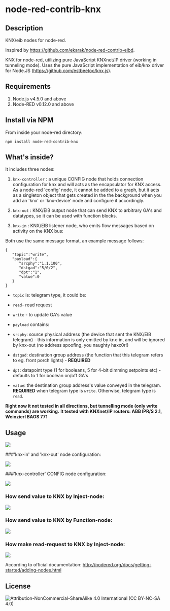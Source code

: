 node-red-contrib-knx
==========================
## Description
KNX/eib nodes for node-red.

Inspired by https://github.com/ekarak/node-red-contrib-eibd.

KNX for node-red, utilizing pure JavaScript KNXnet/IP driver (working in tunneling mode).
Uses the pure JavaScript implementation of eib/knx driver for Node.JS (https://github.com/estbeetoo/knx.js). 

## Requirements

1. Node.js v4.5.0 and above
2. Node-RED v0.12.0 and above

## Install via NPM

From inside your node-red directory:
```
npm install node-red-contrib-knx
```

## What's inside?
It includes three nodes:

1. ```knx-controller``` : a unique CONFIG node that holds connection configuration for knx and will acts as the encapsulator for KNX access. As a node-red 'config' node, it cannot be added to a graph, but it acts as a singleton object that gets created in the the background when you add an 'knx' or 'knx-device' node and configure it accordingly.

2. ```knx-out``` : KNX/EIB output node that can send KNX to arbitrary GA's and datatypes, so it can be used with function blocks.

3. ```knx-in``` : KNX/EIB listener node, who emits flow messages based on activity on the KNX bus:

Both use the same message format, an example message follows:
```
{  
   "topic":"write",
   "payload":{  
      "srcphy":"1.1.100",
      "dstgad":"5/0/2",
      "dpt":"1",
      "value":0
   }
}
```
- ```topic``` is: telegram type, it could be:
 - ```read```- read request
 - ```write``` - to update GA's value

- ```payload``` contains:

 - ```srcphy```: source physical address (the device that sent the KNX/EIB telegram) - this information is only emitted by knx-in, and will be ignored by knx-out (no address spoofing, you naughty haxx0r!)

 - ```dstgad```: destination group address (the function that this telegram refers to eg. front porch lights) - **REQUIRED**

 - ```dpt```: datapoint type (1 for booleans, 5 for 4-bit dimming setpoints etc) - defaults to 1 for boolean on/off GA's

 - ```value```: the destination group address's value conveyed in the telegram. **REQUIRED** when telegram type is ```write```. Otherwise, telegram type is ```read```.

**Right now it not tested in all directions, but tunnelling mode (only write commands) are working.**
**It tested with KNXnet/IP routers: ABB IPR/S 2.1, Weinzierl BAOS 771**
 
## Usage

![](images/knxflow.png)

###'knx-in' and 'knx-out' node configuration:

![](images/inoutparam.png)

###'knx-controller' CONFIG node configuration:

![](images/configparam.png)

### How send value to KNX by Inject-node:

![](images/writeparam.png)

### How send value to KNX by Function-node:

![](images/functionparam.png)

### How make read-request to KNX by Inject-node:

![](images/readparam.png)


According to official documentation: http://nodered.org/docs/getting-started/adding-nodes.html
 
## License

![Attribution-NonCommercial-ShareAlike 4.0 International (CC BY-NC-SA 4.0)](https://licensebuttons.net/l/by-nc-sa/4.0/88x31.png "CC BY-NC-SA 4.0")
